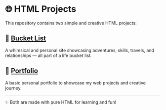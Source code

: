 # 🌐 HTML Projects

This repository contains two simple and creative HTML projects:

## 📌 [Bucket List](https://ankitapiddi.github.io/html/bucket-list/home.html)
A whimsical and personal site showcasing adventures, skills, travels, and relationships — all part of a life bucket list.

## 💼 [Portfolio](https://ankitapiddi.github.io/html/portfolio/index.html)
A basic personal portfolio to showcase my web projects and creative journey.

---

✨ Both are made with pure HTML for learning and fun!

